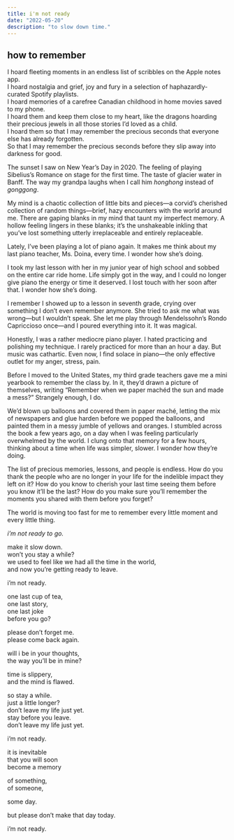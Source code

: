 ```yaml
---
title: i'm not ready
date: "2022-05-20"
description: "to slow down time."
---
```


## how to remember 

I hoard fleeting moments in an endless list of scribbles on the Apple notes app.    
I hoard nostalgia and grief, joy and fury in a selection of haphazardly-curated Spotify playlists.  
I hoard memories of a carefree Canadian childhood in home movies saved to my phone.     
I hoard them and keep them close to my heart, like the dragons hoarding their precious jewels in all those stories I’d loved as a child.        
I hoard them so that I may remember the precious seconds that everyone else has already forgotten.      
So that I may remember the precious seconds before they slip away into darkness for good. 

The sunset I saw on New Year’s Day in 2020. The feeling of playing Sibelius’s Romance on stage for the first time. The taste of glacier water in Banff. The way my grandpa laughs when I call him *honghong* instead of *gonggong*. 

My mind is a chaotic collection of little bits and pieces—a corvid’s cherished collection of random things—brief, hazy encounters with the world around me. There are gaping blanks in my mind that taunt my imperfect memory. A hollow feeling lingers in these blanks; it’s the unshakeable inkling that you’ve lost something utterly irreplaceable and entirely replaceable. 

Lately, I’ve been playing a lot of piano again. It makes me think about my last piano teacher, Ms. Doina, every time. I wonder how she’s doing. 

I took my last lesson with her in my junior year of high school and sobbed on the entire car ride home. Life simply got in the way, and I could no longer give piano the energy or time it deserved. I lost touch with her soon after that. I wonder how she’s doing. 

I remember I showed up to a lesson in seventh grade, crying over something I don’t even remember anymore. She tried to ask me what was wrong—but I wouldn’t speak. She let me play through Mendelssohn’s Rondo Capriccioso once—and I poured everything into it. It was magical. 

Honestly, I was a rather mediocre piano player. I hated practicing and polishing my technique. I rarely practiced for more than an hour a day. But music was cathartic. Even now, I find solace in piano—the only effective outlet for my anger, stress, pain. 

Before I moved to the United States, my third grade teachers gave me a mini yearbook to remember the class by. In it, they’d drawn a picture of themselves, writing “Remember when we paper machéd the sun and made a mess?” Strangely enough, I do. 

We’d blown up balloons and covered them in paper maché, letting the mix of newspapers and glue harden before we popped the balloons, and painted them in a messy jumble of yellows and oranges. I stumbled across the book a few years ago, on a day when I was feeling particularly overwhelmed by the world. I clung onto that memory for a few hours, thinking about a time when life was simpler, slower. I wonder how they’re doing. 

The list of precious memories, lessons, and people is endless. How do you thank the people who are no longer in your life for the indelible impact they left on it? How do you know to cherish your last time seeing them before you know it’ll be the last? How do you make sure you’ll remember the moments you shared with them before you forget? 

The world is moving too fast for me to remember every little moment and every little thing. 

*i’m not ready to go.*

make it slow down.      
won’t you stay a while?         
we used to feel like we had all the time in the world,      
and now you’re getting ready to leave.      

i’m not ready. 

one last cup of tea,         
one last story,         
one last joke       
before you go?      

please don’t forget me.         
please come back again. 

will i be in your thoughts,         
the way you’ll be in mine? 

time is slippery,       
and the mind is flawed. 

so stay a while.        
just a little longer?       
don’t leave my life just yet.       
stay before you leave.      
don’t leave my life just yet. 

i’m not ready.  

it is inevitable        
that you will soon      
become a memory         

of something,       
of someone,         

some day. 

but please don’t make that day today. 

i’m not ready. 